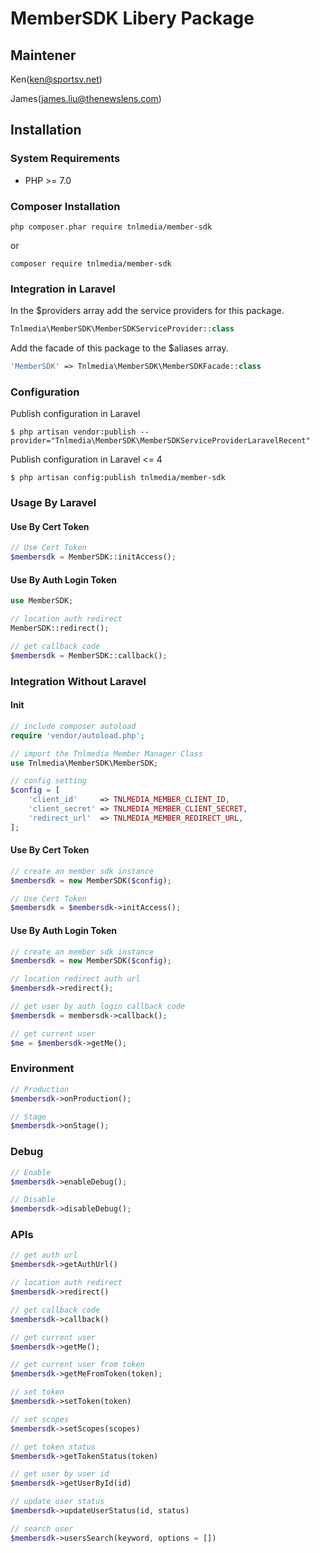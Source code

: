 # MemberSDK Libery Package

## Maintener 
Ken(ken@sportsv.net) 

James(james.liu@thenewslens.com)

## Installation

### System Requirements

- PHP >= 7.0

### Composer Installation

```shell
php composer.phar require tnlmedia/member-sdk
```
or
```shell
composer require tnlmedia/member-sdk
```
### Integration in Laravel

In the $providers array add the service providers for this package.
```php
Tnlmedia\MemberSDK\MemberSDKServiceProvider::class
```
Add the facade of this package to the $aliases array.
```php
'MemberSDK' => Tnlmedia\MemberSDK\MemberSDKFacade::class
```

### Configuration

Publish configuration in Laravel
```shell
$ php artisan vendor:publish --provider="Tnlmedia\MemberSDK\MemberSDKServiceProviderLaravelRecent"
```
Publish configuration in Laravel <= 4
```shell
$ php artisan config:publish tnlmedia/member-sdk 
```

### Usage By Laravel

#### Use By Cert Token
```php
// Use Cert Token
$membersdk = MemberSDK::initAccess();
```

#### Use By Auth Login Token
```php
use MemberSDK;

// location auth redirect 
MemberSDK::redirect(); 

// get callback code 
$membersdk = MemberSDK::callback();
```



### Integration Without Laravel

#### Init
```php
// include composer autoload
require 'vendor/autoload.php';

// import the Tnlmedia Member Manager Class
use Tnlmedia\MemberSDK\MemberSDK;

// config setting
$config = [
    'client_id'     => TNLMEDIA_MEMBER_CLIENT_ID,
    'client_secret' => TNLMEDIA_MEMBER_CLIENT_SECRET,
    'redirect_url'  => TNLMEDIA_MEMBER_REDIRECT_URL,
];
```
#### Use By Cert Token
```php
// create an member sdk instance 
$membersdk = new MemberSDK($config);

// Use Cert Token
$membersdk = $membersdk->initAccess();
```

#### Use By Auth Login Token
```php
// create an member sdk instance 
$membersdk = new MemberSDK($config);

// location redirect auth url
$membersdk->redirect(); 

// get user by auth login callback code 
$membersdk = membersdk->callback();

// get current user
$me = $membersdk->getMe();

```

### Environment

```php
// Production
$membersdk->onProduction();

// Stage
$membersdk->onStage();
```

### Debug
```php
// Enable
$membersdk->enableDebug();

// Disable
$membersdk->disableDebug();
```




### APIs
```php
// get auth url
$membersdk->getAuthUrl()

// location auth redirect
$membersdk->redirect()

// get callback code
$membersdk->callback()

// get current user
$membersdk->getMe();

// get current user from token
$membersdk->getMeFromToken(token);

// set token
$membersdk->setToken(token)

// set scopes
$membersdk->setScopes(scopes)

// get token status
$membersdk->getTokenStatus(token)

// get user by user id
$membersdk->getUserById(id)

// update user status
$membersdk->updateUserStatus(id, status)

// search user
$membersdk->usersSearch(keyword, options = [])
```
